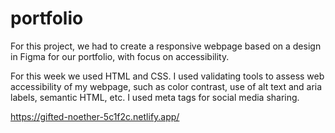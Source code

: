 # portfolio

For this project, we had to create a responsive webpage based on a design in Figma for our portfolio, with focus on accessibility.

For this week we used HTML and CSS. I used validating tools to assess web accessibility of my webpage, such as color contrast, use of alt text and aria labels, semantic HTML, etc. I used meta tags for social media sharing. 

https://gifted-noether-5c1f2c.netlify.app/
